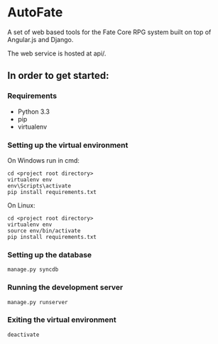 AutoFate
========

A set of web based tools for the Fate Core RPG system built on top of Angular.js and Django.

The web service is hosted at api/.

In order to get started:
------------------------

### Requirements ###
- Python 3.3
- pip
- virtualenv

### Setting up the virtual environment ###
On Windows run in cmd:

	cd <project root directory>
	virtualenv env
	env\Scripts\activate
	pip install requirements.txt

On Linux:

	cd <project root directory>
	virtualenv env
	source env/bin/activate
	pip install requirements.txt

### Setting up the database ###

	manage.py syncdb

### Running the development server ###

	manage.py runserver

### Exiting the virtual environment ###

	deactivate
